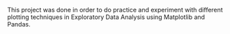 This project was done in order to do practice and experiment with different plotting techniques in Exploratory Data Analysis using Matplotlib and Pandas. 

